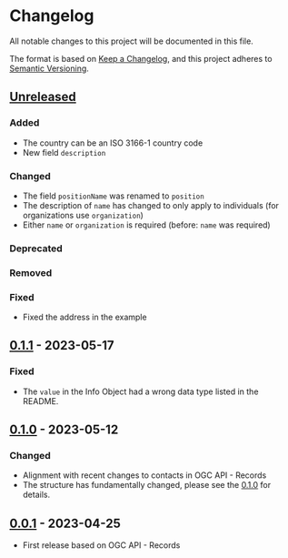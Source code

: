 # Changelog
All notable changes to this project will be documented in this file.

The format is based on [Keep a Changelog](https://keepachangelog.com/en/1.0.0/),
and this project adheres to [Semantic Versioning](https://semver.org/spec/v2.0.0.html).

## [Unreleased]

### Added

- The country can be an ISO 3166-1 country code
- New field `description`

### Changed

- The field `positionName` was renamed to `position`
- The description of `name` has changed to only apply to individuals (for organizations use `organization`)
- Either `name` or `organization` is required (before: `name` was required)

### Deprecated

### Removed

### Fixed

- Fixed the address in the example

## [0.1.1] - 2023-05-17

### Fixed

- The `value` in the Info Object had a wrong data type listed in the README.

## [0.1.0] - 2023-05-12

### Changed

- Alignment with recent changes to contacts in OGC API - Records
- The structure has fundamentally changed, please see the [0.1.0] for details.

## [0.0.1] - 2023-04-25

- First release based on OGC API - Records

[Unreleased]: <https://github.com/stac-extensions/contacts/compare/v0.1.1...HEAD>
[0.1.1]: <https://github.com/stac-extensions/contacts/compare/v0.1.0...v0.1.1>
[0.1.0]: <https://github.com/stac-extensions/contacts/compare/v0.0.1...v0.1.0>
[0.0.1]: <https://github.com/stac-extensions/contacts/tree/v0.0.1>
